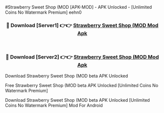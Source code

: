 #Strawberry Sweet Shop (MOD [APK-MOD] - APK Unlocked - [Unlimited Coins No Watermark Premium] eehn0



<div align="center">

<h3>🔴 Download [Server1] 👉👉 <a href="https://momento.my/?title=Strawberry_Sweet_Shop_(MOD">Strawberry Sweet Shop (MOD Mod Apk</a></h3><br>

<h3>🔴 Download [Server2] 👉👉 <a href="https://momento.my/?title=Strawberry_Sweet_Shop_(MOD">Strawberry Sweet Shop (MOD Mod Apk</a></h3>
</div>



Download Strawberry Sweet Shop (MOD beta APK Unlocked

Free Strawberry Sweet Shop (MOD beta APK Unlocked [Unlimited Coins No Watermark Premium]

Download Strawberry Sweet Shop (MOD beta APK Unlocked [Unlimited Coins No Watermark Premium] Mod For Android

